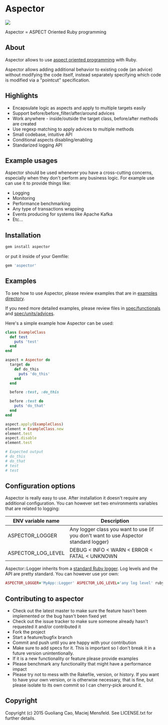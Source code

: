 # Aspector

[<img src="https://secure.travis-ci.org/gcao/aspector.png" />](http://travis-ci.org/gcao/aspector)

Aspector = ASPECT Oriented Ruby programming

## About

Aspector allows to use [aspect oriented programming](https://en.wikipedia.org/wiki/Aspect-oriented_programming) with Ruby.

Aspector allows adding additional behavior to existing code (an advice) without modifying the code itself, instead separately specifying which code is modified via a "pointcut" specification.

## Highlights

* Encapsulate logic as aspects and apply to multiple targets easily
* Support before/before_filter/after/around advices
* Work anywhere - inside/outside the target class, before/after methods are created
* Use regexp matching to apply advices to multiple methods
* Small codebase, intuitive API
* Conditional aspects disabling/enabling
* Standarized logging API


## Example usages

Aspector should be used whenever you have a cross-cutting concerns, especially when they don't perform any business logic. For example use can use it to provide things like:

* Logging
* Monitoring
* Performance benchmarking
* Any type of transactions wrapping
* Events producing for systems like Apache Kafka
* Etc...

## Installation

```bash
gem install aspector
```

or put it inside of your Gemfile:

```bash
gem 'aspector'
```

## Examples

To see how to use Aspector, please review examples that are in [examples directory](examples/).

If you need more detailed examples, please review files in [spec/functionals](spec/functionals) and [spec/units/advices](spec/units/advices).

Here's a simple example how Aspector can be used:

```ruby
class ExampleClass
  def test
    puts 'test'
  end
end

aspect = Aspector do
  target do
    def do_this
      puts 'do_this'
    end
  end

  before :test, :do_this

  before :test do
    puts 'do_that'
  end
end

aspect.apply(ExampleClass)
element = ExampleClass.new
element.test
aspect.disable
element.test

# Expected output
# do_this
# do_that
# test
# test
```

## Configuration options

Aspector is really easy to use. After installation it doesn't require any additional configuration. You can however set two environments variables that are related to logging:

| ENV variable name  | Description                                                                          |
|--------------------|--------------------------------------------------------------------------------------|
| ASPECTOR_LOGGER    | Any logger class you want to use (if you don't want to use Aspector standard logger) |
| ASPECTOR_LOG_LEVEL | DEBUG < INFO < WARN < ERROR < FATAL < UNKNOWN                                        |

Aspector::Logger inherits from a [standard Ruby logger](ruby-doc.org/stdlib-2.2.0/libdoc/logger/rdoc/Logger.html). Log levels and the API are pretty standard. You can however use yor own:

```ruby
ASPECTOR_LOGGER='MyApp::Logger' ASPECTOR_LOG_LEVEL='any log level' ruby aspected_stuff.rb
```

## Contributing to aspector

* Check out the latest master to make sure the feature hasn't been implemented or the bug hasn't been fixed yet
* Check out the issue tracker to make sure someone already hasn't requested it and/or contributed it
* Fork the project
* Start a feature/bugfix branch
* Commit and push until you are happy with your contribution
* Make sure to add specs for it. This is important so I don't break it in a future version unintentionally.
* If it is a new functionality or feature please provide examples
* Please benchmark any functionality that might have a performance impact
* Please try not to mess with the Rakefile, version, or history. If you want to have your own version, or is otherwise necessary, that is fine, but please isolate to its own commit so I can cherry-pick around it.

## Copyright

Copyright (c) 2015 Guoliang Cao, Maciej Mensfeld. See LICENSE.txt for further details.
